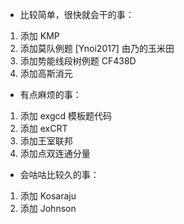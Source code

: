 - 比较简单，很快就会干的事：

1. 添加 KMP
2. 添加莫队例题 [Ynoi2017] 由乃的玉米田
3. 添加势能线段树例题 CF438D
4. 添加高斯消元

- 有点麻烦的事：

1. 添加 exgcd 模板题代码
2. 添加 exCRT
3. 添加王室联邦
4. 添加点双连通分量

- 会咕咕比较久的事：

1. 添加 Kosaraju
2. 添加 Johnson